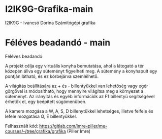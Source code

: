 # I2IK9G-Grafika-main
 I2IK9G - Ivancsó Dorina
Számítógépi grafika

# Féléves beadandó - main
Féléves beadandó


A projekt célja egy virtuális konyha bemutatása, ahol a látogató a tér közepén állva egy süteményt figyelheti meg. A sütemény a konyhapult egy pontján látható, és ez körbejárva szemlélhető.

A világítás beállítására az + és - billentyűkkel van lehetőség vagy egér görgővel is módosítható, hogy mennyire világítsa meg a környezet a süteményt. Az irányítás és egyéb információk az F1 billentyű segítségével érhetők el, egy beépített súgómenüben.

A kamera mozgása a W, A, S, D billenytűkkel lehetséges, illetve felfele és lefele mozgatása Q, E billentyűkkel.

Felhasznált kód: https://gitlab.com/imre-piller/me-courses/-/tree/grafika/grafika (Piller Imre)
